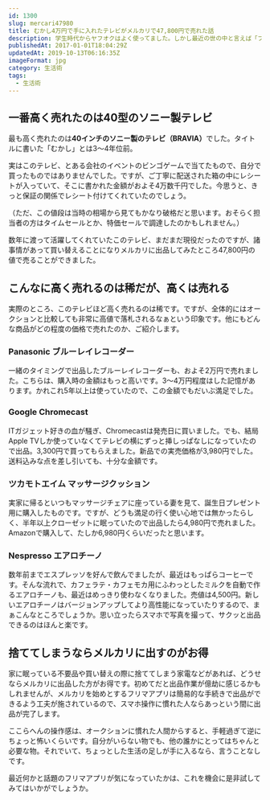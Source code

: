 ```yaml
---
id: 1300
slug: mercari47980
title: むかし4万円で手に入れたテレビがメルカリで47,800円で売れた話
description: 学生時代からヤフオクはよく使ってました。しかし最近の世の中と言えば「フリマアプリ」で一色。その流行りに乗ってっみたら、買い替え対象や不要となった生活家電が、ここまで高く売れるとは。正直、驚きました。
publishedAt: 2017-01-01T18:04:29Z
updatedAt: 2019-10-13T06:16:35Z
imageFormat: jpg
category: 生活術
tags:
  - 生活術
---
```


## 一番高く売れたのは40型のソニー製テレビ

最も高く売れたのは<strong>40インチのソニー製のテレビ（BRAVIA）</strong>でした。タイトルに書いた「むかし」とは3〜4年位前。

実はこのテレビ、とある会社のイベントのビンゴゲームで当てたもので、自分で買ったものではありませんでした。ですが、ご丁寧に配送された箱の中にレシートが入っていて、そこに書かれた金額がおよそ4万数千円でした。今思うと、きっと保証の関係でレシート付けてくれていたのでしょう。

（ただ、この値段は当時の相場から見てもかなり破格だと思います。おそらく担当者の方はタイムセールとか、特価セールで調達したのかもしれません。）

<CaptureImage article-id="1300" img-file-name="mercari-stv.png" caption="SONY BRAVIA 40型"></CaptureImage>


数年に渡って活躍してくれていたこのテレビ、まだまだ現役だったのですが、諸事情があって買い替えることになりメルカリに出品してみたところ47,800円の値で売ることができました。

## こんなに高く売れるのは稀だが、高くは売れる

実際のところ、このテレビほど高く売れるのは稀です。ですが、全体的にはオークションと比較しても非常に高値で落札されるなぁという印象です。他にもどんな商品がどの程度の価格で売れたのか、ご紹介します。

### Panasonic ブルーレイレコーダー

<CaptureImage article-id="1300" img-file-name="mercari-br.png" caption="Panasonic ブルーレイレコーダー"></CaptureImage>

一緒のタイミングで出品したブルーレイレコーダーも、およそ2万円で売れました。こちらは、購入時の金額はもっと高いです。3〜4万円程度はした記憶があります。かれこれ5年以上は使っていたので、この金額でもだいぶ満足でした。

### Google Chromecast

<CaptureImage article-id="1300" img-file-name="mercari-cc.png" caption="Google Chromecast"></CaptureImage>

ITガジェット好きの血が騒ぎ、Chromecastは発売日に買いました。でも、結局Apple TVしか使っていなくてテレビの横にずっと挿しっぱなしになっていたので出品。3,300円で買ってもらえました。新品での実売価格が3,980円でした。送料込みな点を差し引いても、十分な金額です。

### ツカモトエイム マッサージクッション

<CaptureImage article-id="1300" img-file-name="mercari-msg.png" caption="ツカモトエイム マッサージクッション"></CaptureImage>

実家に帰るといつもマッサージチェアに座っている妻を見て、誕生日プレゼント用に購入したものです。ですが、どうも満足の行く使い心地では無かったらしく、半年以上クローゼットに眠っていたので出品したら4,980円で売れました。Amazonで購入して、たしか6,980円くらいだったと思います。

### Nespresso エアロチーノ

<CaptureImage article-id="1300" img-file-name="mercari-acn.png" caption="Nespresso エアロチーノ"></CaptureImage>

数年前までエスプレッソを好んで飲んでましたが、最近はもっぱらコーヒーです。そんな流れで、カフェラテ・カフェモカ用にふわっとしたミルクを自動で作るエアロチーノも、最近はめっきり使わなくなりました。売値は4,500円。新しいエアロチーノはバージョンアップしてより高性能になっていたりするので、まぁこんなところでしょうか。思い立ったらスマホで写真を撮って、サクッと出品できるのはほんと楽です。

## 捨ててしまうならメルカリに出すのがお得

家に眠っている不要品や買い替えの際に捨ててしまう家電などがあれば、どうせならメルカリに出品した方がお得です。初めてだと出品作業が億劫に感じるかもしれませんが、メルカリを始めとするフリマアプリは簡易的な手続きで出品ができるよう工夫が施されているので、スマホ操作に慣れた人ならあっという間に出品が完了します。

ここらへんの操作感は、オークションに慣れた人間からすると、手軽過ぎて逆にちょっと怖いくらいです。自分がいらない物でも、他の誰かにとってはちゃんと必要な物。それでいて、ちょっとした生活の足しが手に入るなら、言うことなしです。

<external-link title="‎メルカリ（メルペイ）" note="フリマアプリ&スマホ決済" link="https://www.mercari.com/jp/" img-file-name="mercari.png"></external-link>

最近何かと話題のフリマアプリが気になっていたかは、これを機会に是非試してみてはいかがでしょうか。
